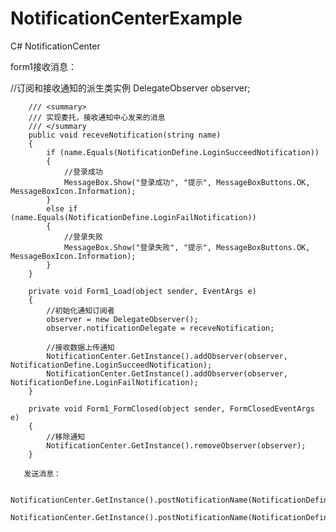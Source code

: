 # NotificationCenterExample
C# NotificationCenter

form1接收消息：

//订阅和接收通知的派生类实例
        DelegateObserver observer;

        /// <summary>
        /// 实现委托，接收通知中心发来的消息
        /// </summary
        public void receveNotification(string name)
        {
            if (name.Equals(NotificationDefine.LoginSucceedNotification))
            {
                //登录成功
                MessageBox.Show("登录成功", "提示", MessageBoxButtons.OK, MessageBoxIcon.Information);
            }
            else if (name.Equals(NotificationDefine.LoginFailNotification))
            {
                //登录失败
                MessageBox.Show("登录失败", "提示", MessageBoxButtons.OK, MessageBoxIcon.Information);
            }
        }

        private void Form1_Load(object sender, EventArgs e)
        {
            //初始化通知订阅者
            observer = new DelegateObserver();
            observer.notificationDelegate = receveNotification;

            //接收数据上传通知
            NotificationCenter.GetInstance().addObserver(observer, NotificationDefine.LoginSucceedNotification);
            NotificationCenter.GetInstance().addObserver(observer, NotificationDefine.LoginFailNotification);
        }

        private void Form1_FormClosed(object sender, FormClosedEventArgs e)
        {
            //移除通知
            NotificationCenter.GetInstance().removeObserver(observer);
        }
        
       发送消息：
       
       NotificationCenter.GetInstance().postNotificationName(NotificationDefine.LoginSucceedNotification);
       NotificationCenter.GetInstance().postNotificationName(NotificationDefine.LoginFailNotification);
       
       
